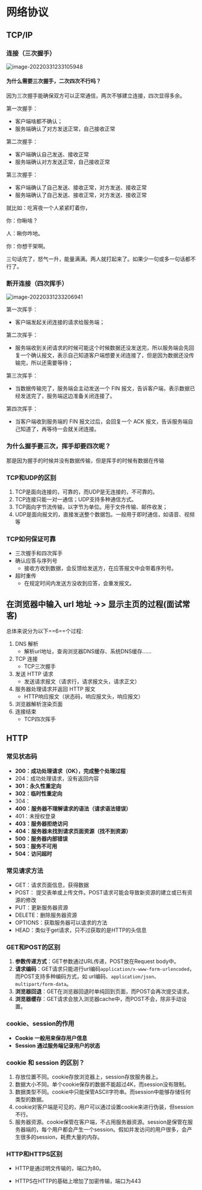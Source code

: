 # 网络协议

## TCP/IP

### 连接（三次握手）

![image-20220331233105948](C:\Users\Bosco\AppData\Roaming\Typora\typora-user-images\image-20220331233105948.png)

#### 为什么需要三次握手，二次四次不行吗？

因为三次握手能确保双方可以正常通信，两次不够建立连接，四次显得多余。

第一次握手：

- 客户端啥都不确认；
- 服务端确认了对方发送正常，自己接收正常

第二次握手：

- 客户端确认自己发送、接收正常
- 服务端确认对方发送正常，自己接收正常

第三次握手：

- 客户端确认了自己发送、接收正常，对方发送、接收正常
- 服务端确认了自己发送、接收正常，对方发送、接收正常

 就比如：吃宵夜一个人紧紧盯着你，

你：你瞅啥？ 

人：瞅你咋地。

你：你想干架啊。

三句话完了，怒气一升，能量满满。两人就打起来了。如果少一句或多一句话都不行了。

### 断开连接（四次挥手）

![image-20220331233206941](C:\Users\Bosco\AppData\Roaming\Typora\typora-user-images\image-20220331233206941.png)

第一次挥手：

- 客户端发起关闭连接的请求给服务端；

第二次挥手：

- 服务端收到关闭请求的时候可能这个时候数据还没发送完，所以服务端会先回复一个确认报文，表示自己知道客户端想要关闭连接了，但是因为数据还没传输完，所以还需要等待；

第三次挥手：

- 当数据传输完了，服务端会主动发送一个 FIN 报文，告诉客户端，表示数据已经发送完了，服务端这边准备关闭连接了。

第四次挥手：

- 当客户端收到服务端的 FIN 报文过后，会回复一个 ACK 报文，告诉服务端自己知道了，再等待一会就关闭连接。



### 为什么握手要三次，挥手却要四次呢？

那是因为握手的时候并没有数据传输，但是挥手的时候有数据在传输



### TCP和UDP的区别

1. TCP是面向连接的，可靠的，而UDP是无连接的，不可靠的。
2. TCP连接只能一对一通信；UDP支持多种通信方式。
3. TCP面向字节流传输，以字节为单位。用于文件传输、邮件收发；
4. UDP是面向报文的，直接发送整个数据包。一般用于即时通信，如语音、视频等

###  TCP如何保证可靠

- 三次握手和四次挥手
- 确认应答与序列号
  - 接收方收到数据，会反馈给发送方，在应答报文中会带着序列号。
- 超时重传
  - 在规定时间内发送方没收到应答，会重发报文。



## 在浏览器中输入 url 地址 ->> 显示主页的过程(面试常客)

总体来说分为以下==6==个过程:

1. DNS 解析
   - 解析url地址，查询浏览器DNS缓存、系统DNS缓存......
2. TCP 连接
   - TCP三次握手
3. 发送 HTTP 请求
   - 发送请求报文（请求行，请求报文头，请求正文）
4. 服务器处理请求并返回 HTTP 报文
   - HTTP响应报文（状态码，响应报文头，响应报文）
5. 浏览器解析渲染页面
6. 连接结束
   - TCP四次挥手

## HTTP

### 常见状态码

- **200：成功处理请求（OK），完成整个处理过程**
- 204：成功处理请求，没有返回内容
- **301：永久性重定向**
- **302：临时性重定向**
- 304：
- **400：服务器不理解请求的语法（请求语法错误）**
- 401：未授权登录
- **403：服务器拒绝访问**
- **404：服务器未找到请求页面资源（找不到资源）**
- **500：服务器内部错误**
- **503：服务不可用**
- **504：访问超时**

### 常见请求方法

- GET：请求页面信息，获得数据
- POST： 提交表单或上传文件。POST请求可能会导致新资源的建立或已有资源的修改
- PUT：更新服务器资源
- DELETE：删除服务器资源
- OPTIONS：获取服务器可以请求的方法
- HEAD：类似于get请求，只不过获取的是HTTP的头信息

###  GET和POST的区别

1. **参数传递方式**：GET参数通过URL传递，POST放在Request body中。
2. **请求编码**：GET请求只能进行url编码`application/x-www-form-urlencoded`，而POST支持多种编码方式，如 url编码、`application/json`、`multipart/form-data`。
3. **浏览器回退**：GET在浏览器回退时单纯回到页面，而POST会再次提交请求。
4. **浏览器缓存**：GET请求会放入浏览器cache中，而POST不会，除非手动设置。

### cookie、session的作用

- **Cookie 一般用来保存用户信息**
- **Session 通过服务端记录用户的状态**

### cookie 和 session 的区别？

1. 存放位置不同。cookie存放浏览器上，session存放服务器上。
2. 数据大小不同。单个cookie保存的数据不能超过4K，而session没有限制。
3. 数据类型不同。cookie中只能保管ASCII字符串。而session中能够存储任何类型的数据。
4. cookie对客户端是可见的，用户可以通过设置cookie来进行伪装，但session不行。
5. 服务器资源。cookie保管在客户端，不占用服务器资源。session是保管在服务器端的，每个用户都会产生一个session。假如并发访问的用户很多，会产生很多的session，耗费大量的内存。

### HTTP和HTTPS区别

- HTTP是通过明文传输的，端口为80。

- HTTPS在HTTP的基础上增加了加密传输，端口为443

